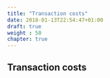 ```yaml
---
title: "Transaction costs"
date: 2018-01-13T22:54:47+01:00
draft: true
weight : 50
chapter: true
---
```

## Transaction costs
